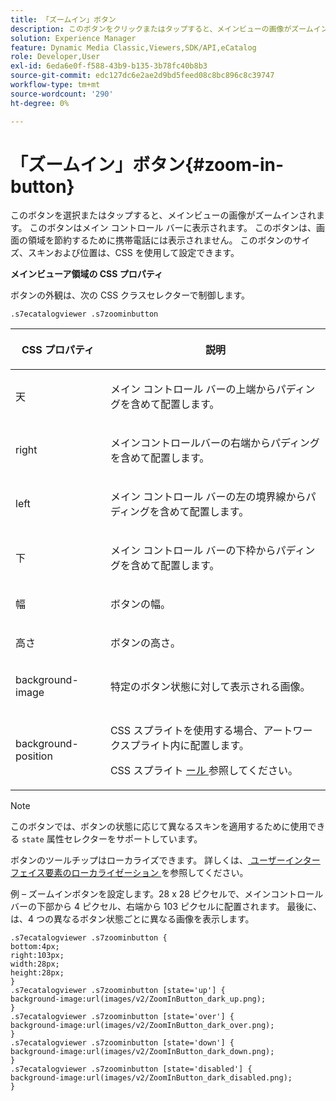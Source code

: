 ```yaml
---
title: 「ズームイン」ボタン
description: このボタンをクリックまたはタップすると、メインビューの画像がズームインされます。 このボタンはメイン コントロール バーに表示されます。 このボタンは、画面の領域を節約するために携帯電話には表示されません。 このボタンのサイズ、スキンおよび位置は、CSS を使用して設定できます。
solution: Experience Manager
feature: Dynamic Media Classic,Viewers,SDK/API,eCatalog
role: Developer,User
exl-id: 6eda6e0f-f588-43b9-b135-3b78fc40b8b3
source-git-commit: edc127dc6e2ae2d9bd5feed08c8bc896c8c39747
workflow-type: tm+mt
source-wordcount: '290'
ht-degree: 0%

---
```


# 「ズームイン」ボタン{#zoom-in-button}

このボタンを選択またはタップすると、メインビューの画像がズームインされます。 このボタンはメイン コントロール バーに表示されます。 このボタンは、画面の領域を節約するために携帯電話には表示されません。 このボタンのサイズ、スキンおよび位置は、CSS を使用して設定できます。

<!--<a id="section_061E550C1C1D4DB2BD663A898895B38C"></a>-->

**メインビューア領域の CSS プロパティ**

ボタンの外観は、次の CSS クラスセレクターで制御します。

`.s7ecatalogviewer .s7zoominbutton`

<table id="table_94EE3F5BBE4547C0B4943471CEE7EDE4"> 
 <thead> 
  <tr> 
   <th colname="col1" class="entry"> <p> CSS プロパティ </p> </th> 
   <th colname="col2" class="entry"> <p>説明 </p> </th> 
  </tr> 
 </thead>
 <tbody> 
  <tr> 
   <td colname="col1"> <p> <span class="codeph"> 天 </span> </p> </td> 
   <td colname="col2"> <p>メイン コントロール バーの上端からパディングを含めて配置します。 </p> </td> 
  </tr> 
  <tr> 
   <td colname="col1"> <p> <span class="codeph"> right </span> </p> </td> 
   <td colname="col2"> <p>メインコントロールバーの右端からパディングを含めて配置します。 </p> </td> 
  </tr> 
  <tr> 
   <td colname="col1"> <p> <span class="codeph"> left </span> </p> </td> 
   <td colname="col2"> <p>メイン コントロール バーの左の境界線からパディングを含めて配置します。 </p> </td> 
  </tr> 
  <tr> 
   <td colname="col1"> <p> <span class="codeph"> 下 </span> </p> </td> 
   <td colname="col2"> <p>メイン コントロール バーの下枠からパディングを含めて配置します。 </p> </td> 
  </tr> 
  <tr> 
   <td colname="col1"> <p> <span class="codeph"> 幅 </span> </p> </td> 
   <td colname="col2"> <p>ボタンの幅。 </p> </td> 
  </tr> 
  <tr> 
   <td colname="col1"> <p> <span class="codeph"> 高さ </span> </p> </td> 
   <td colname="col2"> <p>ボタンの高さ。 </p> </td> 
  </tr> 
  <tr> 
   <td colname="col1"> <p> <span class="codeph"> background-image </span> </p> </td> 
   <td colname="col2"> <p>特定のボタン状態に対して表示される画像。 </p> </td> 
  </tr> 
  <tr> 
   <td colname="col1"> <p> <span class="codeph"> background-position </span> </p> </td> 
   <td colname="col2"> <p> CSS スプライトを使用する場合、アートワークスプライト内に配置します。 </p> <p>CSS スプライト <a href="../../../c-html5-s7-aem-asset-viewers/c-html5-20-ecatalog-viewer-about/c-html5-20-ecatalog-viewer-customizingviewer/c-html5-20-ecatalog-viewer-customizingviewer.md#section-9d570f95eb2443aca74c1b02f6e89aff" format="dita" scope="local"> ール </a> 参照してください。 </p> </td> 
  </tr> 
 </tbody> 
</table>

>[!NOTE]
>
>このボタンでは、ボタンの状態に応じて異なるスキンを適用するために使用できる `state` 属性セレクターをサポートしています。

ボタンのツールチップはローカライズできます。 詳しくは、[ ユーザーインターフェイス要素のローカライゼーション ](../../../c-html5-s7-aem-asset-viewers/c-html5-20-ecatalog-viewer-about/c-html5-20-ecatalog-viewer-localization.md#concept-cbfc39344c494eb7b9f6a272cff0cc74) を参照してください。

例 – ズームインボタンを設定します。28 x 28 ピクセルで、メインコントロールバーの下部から 4 ピクセル、右端から 103 ピクセルに配置されます。 最後に、は、4 つの異なるボタン状態ごとに異なる画像を表示します。

```
.s7ecatalogviewer .s7zoominbutton { 
bottom:4px; 
right:103px; 
width:28px; 
height:28px; 
} 
.s7ecatalogviewer .s7zoominbutton [state='up'] { 
background-image:url(images/v2/ZoomInButton_dark_up.png); 
} 
.s7ecatalogviewer .s7zoominbutton [state='over'] {  
background-image:url(images/v2/ZoomInButton_dark_over.png); 
} 
.s7ecatalogviewer .s7zoominbutton [state='down'] {  
background-image:url(images/v2/ZoomInButton_dark_down.png); 
} 
.s7ecatalogviewer .s7zoominbutton [state='disabled'] { 
background-image:url(images/v2/ZoomInButton_dark_disabled.png); 
}
```
